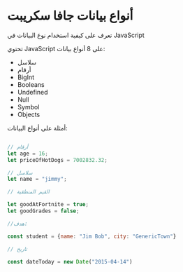 # أنواع بيانات جافا سكريبت

تعرف على كيفية استخدام نوع البيانات في JavaScript

تحتوي JavaScript على 8 أنواع بيانات:

- سلاسل
- أرقام
- BigInt
- Booleans
- Undefined
- Null
- Symbol
- Objects

أمثلة على أنواع البيانات:


```js

// أرقام
let age = 16;
let priceOfHotDogs = 7002832.32;

// سلاسل
let name = "jimmy";

// القيم المنطقية

let goodAtFortnite = true;
let goodGrades = false;

//هدف:

const student = {name: "Jim Bob", city: "GenericTown"}

// تاريخ

const dateToday = new Date("2015-04-14")

```